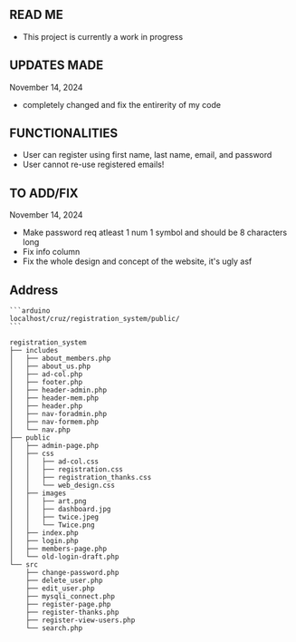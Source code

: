 ## READ ME
  - This project is currently a work in progress


## UPDATES MADE
  November 14, 2024
  - completely changed and fix the entirerity of my code


## FUNCTIONALITIES
  - User can register using first name, last name, email, and password
  - User cannot re-use registered emails!


## TO ADD/FIX
  November 14, 2024
  - Make password req atleast 1 num 1 symbol and should be 8 characters long
  - Fix info column
  - Fix the whole design and concept of the website, it's ugly asf

## Address

    ```arduino
    localhost/cruz/registration_system/public/
    ```

```
registration_system
├── includes
│   ├── about_members.php
│   ├── about_us.php
│   ├── ad-col.php
│   ├── footer.php
│   ├── header-admin.php
│   ├── header-mem.php
│   ├── header.php
│   ├── nav-foradmin.php
│   ├── nav-formem.php
│   └── nav.php
├── public
│   ├── admin-page.php
│   ├── css
│   │   ├── ad-col.css
│   │   ├── registration.css
│   │   ├── registration_thanks.css
│   │   └── web_design.css
│   ├── images
│   │   ├── art.png
│   │   ├── dashboard.jpg
│   │   ├── twice.jpeg
│   │   └── Twice.png
│   ├── index.php
│   ├── login.php
│   ├── members-page.php
│   └── old-login-draft.php
└── src
    ├── change-password.php
    ├── delete_user.php
    ├── edit_user.php
    ├── mysqli_connect.php
    ├── register-page.php
    ├── register-thanks.php
    ├── register-view-users.php
    └── search.php

```